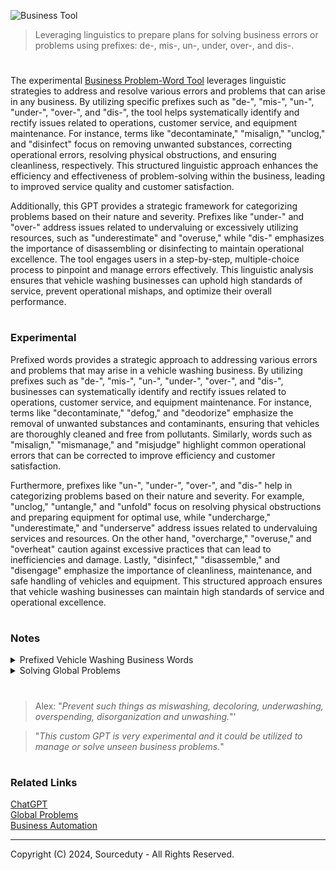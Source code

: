 ![Business Tool](https://github.com/user-attachments/assets/626332c0-43f0-4afd-9a56-de2eab413a18)

> Leveraging linguistics to prepare plans for solving business errors or problems using prefixes: de-, mis-, un-, under, over-, and dis-.

#

The experimental [Business Problem-Word Tool](https://chatgpt.com/g/g-FRrDYi0sr-business-problem-word-tool) leverages linguistic strategies to address and resolve various errors and problems that can arise in any business. By utilizing specific prefixes such as "de-", "mis-", "un-", "under-", "over-", and "dis-", the tool helps systematically identify and rectify issues related to operations, customer service, and equipment maintenance. For instance, terms like "decontaminate," "misalign," "unclog," and "disinfect" focus on removing unwanted substances, correcting operational errors, resolving physical obstructions, and ensuring cleanliness, respectively. This structured linguistic approach enhances the efficiency and effectiveness of problem-solving within the business, leading to improved service quality and customer satisfaction.

Additionally, this GPT provides a strategic framework for categorizing problems based on their nature and severity. Prefixes like "under-" and "over-" address issues related to undervaluing or excessively utilizing resources, such as "underestimate" and "overuse," while "dis-" emphasizes the importance of disassembling or disinfecting to maintain operational excellence. The tool engages users in a step-by-step, multiple-choice process to pinpoint and manage errors effectively. This linguistic analysis ensures that vehicle washing businesses can uphold high standards of service, prevent operational mishaps, and optimize their overall performance.

#
### Experimental

Prefixed words provides a strategic approach to addressing various errors and problems that may arise in a vehicle washing business. By utilizing prefixes such as "de-", "mis-", "un-", "under-", "over-", and "dis-", businesses can systematically identify and rectify issues related to operations, customer service, and equipment maintenance. For instance, terms like "decontaminate," "defog," and "deodorize" emphasize the removal of unwanted substances and contaminants, ensuring that vehicles are thoroughly cleaned and free from pollutants. Similarly, words such as "misalign," "mismanage," and "misjudge" highlight common operational errors that can be corrected to improve efficiency and customer satisfaction.

Furthermore, prefixes like "un-", "under-", "over-", and "dis-" help in categorizing problems based on their nature and severity. For example, "unclog," "untangle," and "unfold" focus on resolving physical obstructions and preparing equipment for optimal use, while "undercharge," "underestimate," and "underserve" address issues related to undervaluing services and resources. On the other hand, "overcharge," "overuse," and "overheat" caution against excessive practices that can lead to inefficiencies and damage. Lastly, "disinfect," "disassemble," and "disengage" emphasize the importance of cleanliness, maintenance, and safe handling of vehicles and equipment. This structured approach ensures that vehicle washing businesses can maintain high standards of service and operational excellence.

#
### Notes

<details><summary>Prefixed Vehicle Washing Business Words</summary>
<br>

De- (indicating removal or reversal)
- Decontaminate: Remove contaminants from the vehicle's surface.
- Defog: Clear the fog from the vehicle's windows or mirrors.
- Decalcify: Remove calcium deposits from the washing equipment.
- Deodorize: Remove unpleasant odors from the vehicle's interior.
- Deice: Remove ice from the vehicle's exterior during winter months.
- Depollute: Remove pollutants from the vehicle's exterior.
- Degrease: Remove grease from engine parts or vehicle surfaces.
- Deconstruct: Take apart damaged equipment for repair.
- Deflate: Remove air from vehicle tires if necessary.
- Deactivate: Turn off certain systems or equipment when not in use.

Mis- (indicating wrong or incorrect)
- Misalign: Incorrect alignment of washing equipment.
- Mismanage: Poor management of resources or staff.
- Misjudge: Incorrect assessment of vehicle size for wash cycles.
- Miscommunicate: Failure in communication between staff and customers.
- Misapply: Incorrect application of cleaning products.
- Misfire: Equipment not operating correctly.
- Misinterpret: Wrong understanding of customer requirements.
- Misplace: Losing track of tools or products.
- Misinform: Providing incorrect information to customers or staff.
- Mistreat: Handling vehicles or equipment inappropriately.

Un- (indicating reversal or opposite)
- Unclean: Vehicles that remain dirty after washing.
- Unclog: Clear blockages in washing equipment or drainage systems.
- Uncover: Remove protective covers from vehicles before washing.
- Untangle: Resolve tangled hoses or cables in the wash area.
- Unstain: Remove stubborn stains from the vehicle's surfaces.
- Unload: Remove items from vehicles before cleaning.
- Unlock: Open vehicle doors or compartments.
- Unbolt: Remove bolts during equipment maintenance.
- Unfold: Prepare cleaning equipment or tools for use.
- Unfasten: Release any tied-down parts of the vehicle or equipment.

Under- (indicating insufficient or below)
- Undercharge: Charge less than the actual cost of services.
- Underestimate: Insufficient assessment of time or resources needed.
- Underserve: Provide inadequate service to customers.
- Underperform: Staff or equipment not meeting performance standards.
- Understaff: Insufficient staffing to handle the volume of vehicles.
- Undermaintain: Not performing enough maintenance on equipment.
- Underutilize: Not making full use of available resources.
- Underclean: Not thoroughly cleaning vehicle surfaces.
- Underprotect: Insufficient protection of vehicle parts during cleaning.
- Undertrain: Not providing enough training for staff.

Over- (indicating excess or above)
- Overcharge: Charge more than the appropriate cost of services.
- Overestimate: Excessive assessment of time or resources needed.
- Overuse: Excessive use of cleaning products or equipment.
- Overstaff: Having more staff than necessary, leading to inefficiency.
- Overlook: Fail to notice or address specific areas of the vehicle during washing.
- Overfill: Adding too much cleaning solution or water.
- Overheat: Equipment running too hot.
- Overclean: Excessive cleaning that may damage vehicle surfaces.
- Overprotect: Using too many protective measures unnecessarily.
- Overprepare: Spending too much time getting ready.

Dis- (indicating negation or removal)
- Disinfect: Remove or kill bacteria and germs on vehicle surfaces.
- Disassemble: Take apart equipment for maintenance or repair.
- Disengage: Disconnect or release vehicle from automated wash system.
- Disapprove: Reject or not approve of certain methods or products.
- Disorganize: Create a disordered or chaotic working environment.
- Disable: Turn off malfunctioning equipment.
- Discard: Throw away used or defective items.
- Disconnect: Unplug electrical equipment when not in use.
- Displace: Move items or equipment out of the way.
- Disregard: Ignore safety protocols or customer instructions.

<br>
</details>

<details><summary>Solving Global Problems</summary>
<br>

Solving global problems is a complex and multifaceted task, but applying a systematic linguistic approach using prefixes can help in creating structured strategies. Let's break down global problems using prefixes such as "de-", "mis-", "un-", "under-", "over-", and "dis-". Here’s a step-by-step approach to identify and address various global issues:

1. De- Prefix: Addressing Removal and Reduction
- **Deforest:** Work on reforestation and forest conservation initiatives to counteract deforestation.
- **Decontaminate:** Focus on cleaning up pollution in oceans, rivers, and lands to reduce environmental contamination.
- **Defund:** Redirect funding from harmful industries (like fossil fuels) to sustainable alternatives.

2. Mis- Prefix: Correcting Mismanagement and Misconduct
- **Misallocate:** Ensure proper allocation of resources and funds to necessary areas, avoiding wasteful spending.
- **Mislead:** Combat misinformation and ensure that accurate information is disseminated, especially regarding health and climate.
- **Mismanage:** Improve governance and management practices in organizations and governments to enhance efficiency and effectiveness.

3. Un- Prefix: Removing Obstacles and Inequities
- **Uneducate:** Tackle educational disparities by providing access to quality education for all.
- **Unemploy:** Create jobs and support economic development to reduce unemployment rates.
- **Unfeed:** Address hunger and food insecurity by improving food distribution and agricultural practices.

4. Under- Prefix: Enhancing and Amplifying Efforts
- **Underfund:** Increase funding and investment in critical areas like healthcare, education, and renewable energy.
- **Underestimate:** Raise awareness about the severity of issues such as climate change and biodiversity loss to ensure they are taken seriously.
- **Underserve:** Ensure marginalized communities receive adequate services and support to improve their quality of life.

5. Over- Prefix: Preventing Excess and Harmful Practices
- **Overconsume:** Promote sustainable consumption and reduce waste by encouraging recycling and mindful consumer habits.
- **Overpopulate:** Implement policies and educational programs to address overpopulation and its impact on resources.
- **Overexploit:** Protect natural resources from overexploitation by enforcing regulations and promoting sustainable practices.

6. Dis- Prefix: Promoting Positive Change and Stability
- **Displace:** Provide support for displaced populations and work on solutions to prevent displacement due to conflict or climate change.
- **Discriminate:** Combat discrimination and promote equality and human rights for all individuals.
- **Disunite:** Foster international cooperation and unity to tackle global challenges collectively.

Action Plan for Solving Global Problems:

1. **Identify the Key Issues:**
   - Determine which global problems are most pressing in your context (e.g., climate change, poverty, inequality).

2. **Categorize Problems Using Prefixes:**
   - Use the prefixes to categorize the identified issues and understand their nature and impact.

3. **Develop Targeted Strategies:**
   - Create specific action plans based on the prefix categories. For example:
     - For "de-" issues like decontamination, focus on environmental cleanup projects.
     - For "mis-" issues like misinformation, develop educational campaigns to spread accurate information.

4. **Implement Solutions:**
   - Work with stakeholders, governments, NGOs, and communities to implement the strategies effectively.

5. **Monitor and Adjust:**
   - Continuously monitor the impact of the implemented solutions and make necessary adjustments to ensure their effectiveness.


</details>

#

> Alex: "*Prevent such things as miswashing, decoloring, underwashing, overspending, disorganization and unwashing.*"'

> "*This custom GPT is very experimental and it could be utilized to manage or solve unseen business problems.*"

#
### Related Links

[ChatGPT](https://github.com/sourceduty/ChatGPT)
<br>
[Global Problems](https://github.com/sourceduty/Global_Problems)
<br>
[Business Automation](https://github.com/sourceduty/Business_Automation)

***
Copyright (C) 2024, Sourceduty - All Rights Reserved.
